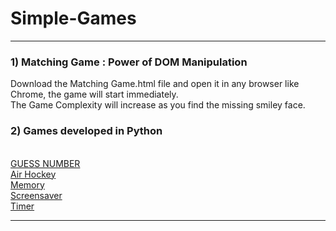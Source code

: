 # Simple-Games
---------------------------------------------------------------------------------------------------
 <h3> 1)  Matching Game : Power of DOM Manipulation</h3>
Download the Matching Game.html file and open it in any browser like Chrome, the game will start immediately. <br/>
The Game Complexity will increase as you find the missing smiley face. <br/>

<h3> 2) Games developed in Python</h3> <br/> 
<a href="http://www.codeskulptor.org/#user39_jCKFJUdDFcLLWze.py"> GUESS NUMBER </a> <br/>
<a href="http://www.codeskulptor.org/#user39_vJFCKuwjWrNVgfv.py">Air Hockey </a> <br/>
<a href="http://www.codeskulptor.org/#user39_lADXK596vb_12.py"> Memory</a> <br/>
<a href="http://www.codeskulptor.org/#user39_bTiZBdeNpfFAPgf.py"> Screensaver</a> <br/>
<a href="http://www.codeskulptor.org/#user39_cFGcOIh2nrckXsj.py"> Timer </a> <br/>



---------------------------------------------------------------------------------------------------
